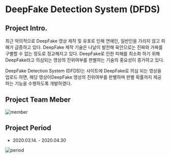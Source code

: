# DeepFake Detection System (DFDS)



## Project Intro.



최근 악의적으로 DeepFake 영상 제작 및 유포로 인해 연예인, 일반인을 가리지 않고 피해가 급증하고 있다. DeepFake 제작 기술은 나날이 발전해 육안으로는 진짜와 가짜를 구별할 수 없는 정도로 정교해지고 있다. DeepFake로 인한 피해를 최소화 하기 위해 DeepFake라고 의심되는 영상의 진위여부를 판별하는 기술의 중요성이 증가하고 있다.

DeepFake Detection System (DFDS)는 사이트에 DeepFake로 의심 되는 영상을 업로드 하면, 해당 영상이DeepFake 영상의 진위여부를 판별하며 판별 확률까지 제공하는 기능을 수행하도록 개발하였다.

#### 

## Project Team Meber


![member](https://user-images.githubusercontent.com/57612261/80907829-fd9e4a00-8d54-11ea-8054-2e46a4067e09.JPG)




## Project Period



* 2020.03.14. - 2020.04.30

![period](https://user-images.githubusercontent.com/57612261/80907840-13137400-8d55-11ea-95e2-66b76502d85a.JPG)



